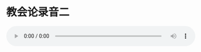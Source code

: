 # 教会论录音二

<audio style="width: 100%;" preload="false" controls controlslist="nodownload"><source src="//cdn.simai.ml/audio/mp3/old/27435.mp3" type="audio/mpeg">Your browser does not support the audio element.</audio>


